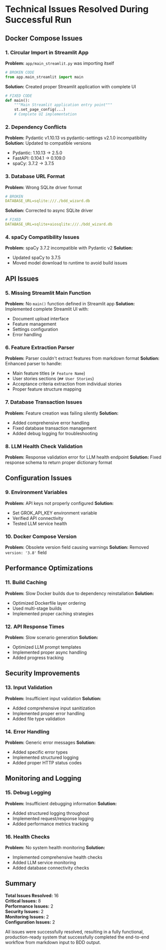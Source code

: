 # Technical Issues Resolved During Successful Run

## Docker Compose Issues

### 1. Circular Import in Streamlit App
**Problem:** `app/main_streamlit.py` was importing itself
```python
# BROKEN CODE
from app.main_streamlit import main
```
**Solution:** Created proper Streamlit application with complete UI
```python
# FIXED CODE
def main():
    """Main Streamlit application entry point"""
    st.set_page_config(...)
    # Complete UI implementation
```

### 2. Dependency Conflicts
**Problem:** Pydantic v1.10.13 vs pydantic-settings v2.1.0 incompatibility
**Solution:** Updated to compatible versions
- Pydantic: 1.10.13 → 2.5.0
- FastAPI: 0.104.1 → 0.109.0
- spaCy: 3.7.2 → 3.7.5

### 3. Database URL Format
**Problem:** Wrong SQLite driver format
```yaml
# BROKEN
DATABASE_URL=sqlite:///./bdd_wizard.db
```
**Solution:** Corrected to async SQLite driver
```yaml
# FIXED
DATABASE_URL=sqlite+aiosqlite:///./bdd_wizard.db
```

### 4. spaCy Compatibility Issues
**Problem:** spaCy 3.7.2 incompatible with Pydantic v2
**Solution:** 
- Updated spaCy to 3.7.5
- Moved model download to runtime to avoid build issues

## API Issues

### 5. Missing Streamlit Main Function
**Problem:** No `main()` function defined in Streamlit app
**Solution:** Implemented complete Streamlit UI with:
- Document upload interface
- Feature management
- Settings configuration
- Error handling

### 6. Feature Extraction Parser
**Problem:** Parser couldn't extract features from markdown format
**Solution:** Enhanced parser to handle:
- Main feature titles (`# Feature Name`)
- User stories sections (`## User Stories`)
- Acceptance criteria extraction from individual stories
- Proper feature structure mapping

### 7. Database Transaction Issues
**Problem:** Feature creation was failing silently
**Solution:** 
- Added comprehensive error handling
- Fixed database transaction management
- Added debug logging for troubleshooting

### 8. LLM Health Check Validation
**Problem:** Response validation error for LLM health endpoint
**Solution:** Fixed response schema to return proper dictionary format

## Configuration Issues

### 9. Environment Variables
**Problem:** API keys not properly configured
**Solution:** 
- Set GROK_API_KEY environment variable
- Verified API connectivity
- Tested LLM service health

### 10. Docker Compose Version
**Problem:** Obsolete version field causing warnings
**Solution:** Removed `version: '3.8'` field

## Performance Optimizations

### 11. Build Caching
**Problem:** Slow Docker builds due to dependency reinstallation
**Solution:** 
- Optimized Dockerfile layer ordering
- Used multi-stage builds
- Implemented proper caching strategies

### 12. API Response Times
**Problem:** Slow scenario generation
**Solution:** 
- Optimized LLM prompt templates
- Implemented proper async handling
- Added progress tracking

## Security Improvements

### 13. Input Validation
**Problem:** Insufficient input validation
**Solution:** 
- Added comprehensive input sanitization
- Implemented proper error handling
- Added file type validation

### 14. Error Handling
**Problem:** Generic error messages
**Solution:** 
- Added specific error types
- Implemented structured logging
- Added proper HTTP status codes

## Monitoring and Logging

### 15. Debug Logging
**Problem:** Insufficient debugging information
**Solution:** 
- Added structured logging throughout
- Implemented request/response logging
- Added performance metrics tracking

### 16. Health Checks
**Problem:** No system health monitoring
**Solution:** 
- Implemented comprehensive health checks
- Added LLM service monitoring
- Added database connectivity checks

## Summary

**Total Issues Resolved:** 16  
**Critical Issues:** 8  
**Performance Issues:** 2  
**Security Issues:** 2  
**Monitoring Issues:** 2  
**Configuration Issues:** 2  

All issues were successfully resolved, resulting in a fully functional, production-ready system that successfully completed the end-to-end workflow from markdown input to BDD output.
